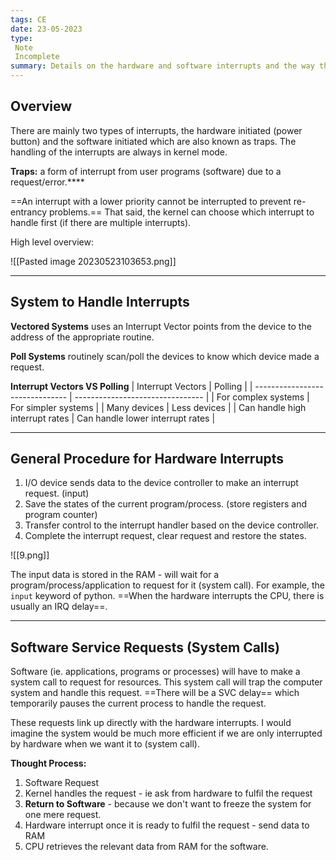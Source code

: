 ```yaml
---
tags: CE
date: 23-05-2023
type: 
 Note
 Incomplete
summary: Details on the hardware and software interrupts and the way they are handled.
---
```

## Overview

There are mainly two types of interrupts, the hardware initiated (power button) and the software initiated which are also known as traps. The handling of the interrupts are always in kernel mode.

**Traps:** a form of interrupt from user programs (software) due to a request/error.****

==An interrupt with a lower priority cannot be interrupted to prevent re-entrancy problems.== That said, the kernel can choose which interrupt to handle first (if there are multiple interrupts).

High level overview:

![[Pasted image 20230523103653.png]]

---

## System to Handle Interrupts

**Vectored Systems** uses an Interrupt Vector points from the device to the address of the appropriate routine.

**Poll Systems** routinely scan/poll the devices to know which device made a request.

**Interrupt Vectors VS Polling**
| Interrupt Vectors               | Polling                          |
| ------------------------------- | -------------------------------- |
| For complex systems             | For simpler systems              |
| Many devices                    | Less devices                     |
| Can handle high interrupt rates | Can handle lower interrupt rates |

---

## General Procedure for **Hardware Interrupts**

1. I/O device sends data to the device controller to make an interrupt request. (input)
2. Save the states of the current program/process. (store registers and program counter)
3. Transfer control to the interrupt handler based on the device controller.
4. Complete the interrupt request, clear request and restore the states.

![[9.png]]

The input data is stored in the RAM - will wait for a program/process/application to request for it (system call). For example, the ``input`` keyword of python. ==When the hardware interrupts the CPU, there is usually an IRQ delay==.

---

## Software Service Requests (System Calls)

Software (ie. applications, programs or processes) will have to make a system call to request for resources. This system call will trap the computer system and handle this request. ==There will be a SVC delay== which temporarily pauses the current process to handle the request.

These requests link up directly with the hardware interrupts. I would imagine the system would be much more efficient if we are only interrupted by hardware when we want it to (system call).

**Thought Process:**
1. Software Request
2. Kernel handles the request - ie ask from hardware to fulfil the request
3. **Return to Software** - because we don't want to freeze the system for one mere request.
4. Hardware interrupt once it is ready to fulfil the request - send data to RAM
5. CPU retrieves the relevant data from RAM for the software.